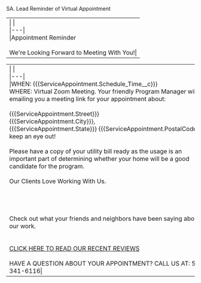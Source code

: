SA. Lead Reminder of Virtual Appointment

|   |
|---|
|\|   \|<br>\|---\|<br>\|Appointment Reminder<br><br>We're Looking Forward to Meeting With You!\||

|   |
|---|
|\|   \|<br>\|---\|<br>\|WHEN: {{{ServiceAppointment.Schedule_Time__c}}}  <br>WHERE: Virtual Zoom Meeting. Your friendly Program Manager will be emailing you a meeting link for your appointment about:<br><br>{{{ServiceAppointment.Street}}}  <br>{{{ServiceAppointment.City}}}, {{{ServiceAppointment.State}}} {{{ServiceAppointment.PostalCode}}} – keep an eye out!  <br><br>Please have a copy of your utility bill ready as the usage is an important part of determining whether your home will be a good candidate for the program.<br><br>Our Clients Love Working With Us.<br><br>  <br> <br><br>Check out what your friends and neighbors have been saying about our work.  <br> <br><br>[CLICK HERE TO READ OUR RECENT REVIEWS](https://nystatesolar.com/videos-and-testimonials/)<br><br>﻿HAVE A QUESTION ABOUT YOUR APPOINTMENT? CALL US AT: 516-341-6116\||![[chrome_7LF4uoP5ZB.png]]